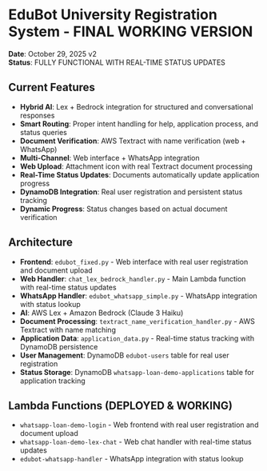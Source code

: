# EduBot University Registration System - FINAL WORKING VERSION

**Date**: October 29, 2025 v2  
**Status**: FULLY FUNCTIONAL WITH REAL-TIME STATUS UPDATES

## Current Features
- **Hybrid AI**: Lex + Bedrock integration for structured and conversational responses
- **Smart Routing**: Proper intent handling for help, application process, and status queries
- **Document Verification**: AWS Textract with name verification (web + WhatsApp)
- **Multi-Channel**: Web interface + WhatsApp integration
- **Web Upload**: Attachment icon with real Textract document processing
- **Real-Time Status Updates**: Documents automatically update application progress
- **DynamoDB Integration**: Real user registration and persistent status tracking
- **Dynamic Progress**: Status changes based on actual document verification

## Architecture
- **Frontend**: `edubot_fixed.py` - Web interface with real user registration and document upload
- **Web Handler**: `chat_lex_bedrock_handler.py` - Main Lambda function with real-time status updates
- **WhatsApp Handler**: `edubot_whatsapp_simple.py` - WhatsApp integration with status lookup
- **AI**: AWS Lex + Amazon Bedrock (Claude 3 Haiku)
- **Document Processing**: `textract_name_verification_handler.py` - AWS Textract with name matching
- **Application Data**: `application_data.py` - Real-time status tracking with DynamoDB persistence
- **User Management**: DynamoDB `edubot-users` table for real user registration
- **Status Storage**: DynamoDB `whatsapp-loan-demo-applications` table for application tracking

## Lambda Functions (DEPLOYED & WORKING)
- `whatsapp-loan-demo-login` - Web frontend with real user registration and document upload
- `whatsapp-loan-demo-lex-chat` - Web chat handler with real-time status updates
- `edubot-whatsapp-handler` - WhatsApp integration with status lookup

